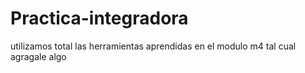 # Practica-integradora
utilizamos total las herramientas aprendidas en el modulo m4
tal cual agragale algo